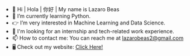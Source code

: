 - 👋 Hi | Hola | 你好 | My name is Lazaro Beas
- 🌱 I’m currently learning Python.
- 👉 I’m very interested in Machine Learning and Data Science.
- 🤙 I'm looking for an internship and tech-related work experience. 
- 📫 How to contact me: You can reach me at lazarobeas2@gmail.com
- 🖥️ Check out my website: [Click Here!](https://lazarobeas.me)
<!--
**lazarobeas/lazarobeas** is a ✨ _special_ ✨ repository because its `README.md` (this file) appears on your GitHub profile.
-->
